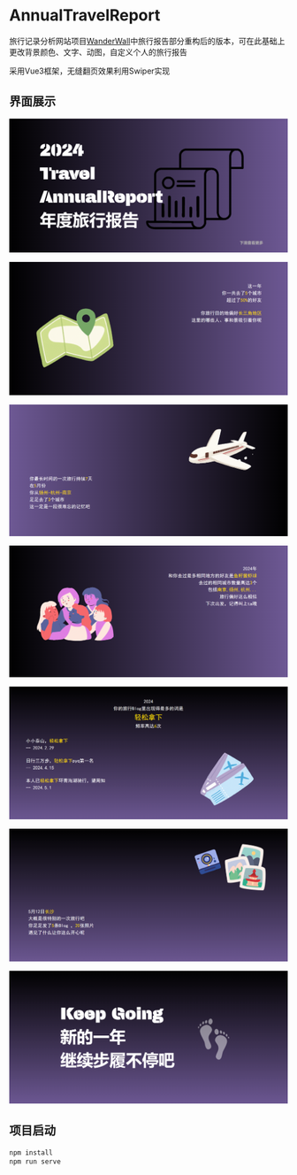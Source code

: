# AnnualTravelReport

旅行记录分析网站项目[WanderWall](https://github.com/rulihongran/WanderWall)中旅行报告部分重构后的版本，可在此基础上更改背景颜色、文字、动图，自定义个人的旅行报告

采用Vue3框架，无缝翻页效果利用Swiper实现

## 界面展示

![image](https://github.com/rulihongran/AnnualTravelReport/blob/main/image/cover.png)

![image](https://github.com/rulihongran/AnnualTravelReport/blob/main/image/page1.png)

![image](https://github.com/rulihongran/AnnualTravelReport/blob/main/image/page2.png)

![image](https://github.com/rulihongran/AnnualTravelReport/blob/main/image/page3.png)

![image](https://github.com/rulihongran/AnnualTravelReport/blob/main/image/page4.png)

![image](https://github.com/rulihongran/AnnualTravelReport/blob/main/image/page5.png)

![image](https://github.com/rulihongran/AnnualTravelReport/blob/main/image/end.png)

## 项目启动

```
npm install
npm run serve
```
